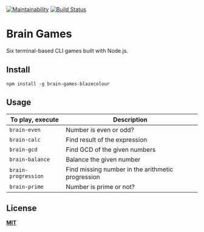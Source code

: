 [![Maintainability](https://api.codeclimate.com/v1/badges/20d5ef7446a2de147cef/maintainability)](https://codeclimate.com/github/bayborodin/project-lvl1-s168/maintainability)
[![Build Status](https://travis-ci.org/bayborodin/project-lvl1-s168.svg?branch=master)](https://travis-ci.org/bayborodin/project-lvl1-s168)
# Brain Games
Six terminal-based CLI games built with Node.js.

## Install
```npm install -g brain-games-blazecolour```

## Usage

| To play, execute    | Description |
| -----------------   | ----------- |
| ```brain-even```    | Number is even or odd? |
| ```brain-calc```    | Find result of the expression |
| ```brain-gcd```     | Find GCD of the given numbers |
| ```brain-balance``` | Balance the given number |
| ```brain-progression```| Find missing number in the arithmetic progression |
| ```brain-prime```   | Number is prime or not? |

## License
**[MIT](./LICENSE.md)**
